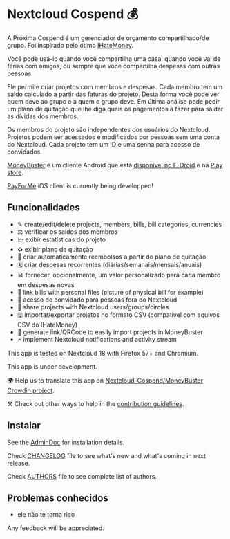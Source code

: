 # Nextcloud Cospend 💰

A Próxima Cospend é um gerenciador de orçamento compartilhado/de grupo. Foi inspirado pelo ótimo [IHateMoney](https://github.com/spiral-project/ihatemoney/).

Você pode usá-lo quando você compartilha uma casa, quando você vai de férias com amigos, ou sempre que você compartilha despesas com outras pessoas.

Ele permite criar projetos com membros e despesas. Cada membro tem um saldo calculado a partir das faturas do projeto. Desta forma você pode ver quem deve ao grupo e a quem o grupo deve. Em última análise pode pedir um plano de quitação que lhe diga quais os pagamentos a fazer para saldar as dívidas dos membros.

Os membros do projeto são independentes dos usuários do Nextcloud. Projetos podem ser acessados e modificados por pessoas sem uma conta do Nextcloud. Cada projeto tem um ID e uma senha para acesso de convidados.

[MoneyBuster](https://gitlab.com/eneiluj/moneybuster) é um cliente Android que está [disponível no F-Droid](https://f-droid.org/packages/net.eneiluj.moneybuster/) e na [Play store](https://play.google.com/store/apps/details?id=net.eneiluj.moneybuster).

[PayForMe](https://github.com/mayflower/PayForMe) iOS client is currently being developped!

## Funcionalidades

* ✎ create/edit/delete projects, members, bills, bill categories, currencies
* ⚖ verificar os saldos dos membros
* 🗠 exibir estatísticas do projeto
* ♻ exibir plano de quitação
* 🎇 criar automaticamente reembolsos a partir do plano de quitação
* 🗓 criar despesas recorrentes (diárias/semanais/mensais/anuais)
* 📊 fornecer, opcionalmente, um valor personalizado para cada membro em despesas novas
* 🔗 link bills with personal files (picture of physical bill for example)
* 👩 acesso de convidado para pessoas fora do Nextcloud
* 👫 share projects with Nextcloud users/groups/circles
* 🖫 importar/exportar projetos no formato CSV (compatível com aquivos CSV do IHateMoney)
* 🔗 generate link/QRCode to easily import projects in MoneyBuster
* 🗲 implement Nextcloud notifications and activity stream

This app is tested on Nextcloud 18 with Firefox 57+ and Chromium.

This app is under development.

🌍 Help us to translate this app on [Nextcloud-Cospend/MoneyBuster Crowdin project](https://crowdin.com/project/moneybuster).

⚒ Check out other ways to help in the [contribution guidelines](https://gitlab.com/eneiluj/cospend-nc/blob/master/CONTRIBUTING.md).

## Instalar

See the [AdminDoc](https://gitlab.com/eneiluj/cospend-nc/wikis/admindoc) for installation details.

Check [CHANGELOG](https://gitlab.com/eneiluj/cospend-nc/blob/master/CHANGELOG.md#change-log) file to see what's new and what's coming in next release.

Check [AUTHORS](https://gitlab.com/eneiluj/cospend-nc/blob/master/AUTHORS.md#authors) file to see complete list of authors.

## Problemas conhecidos

* ele não te torna rico

Any feedback will be appreciated.
